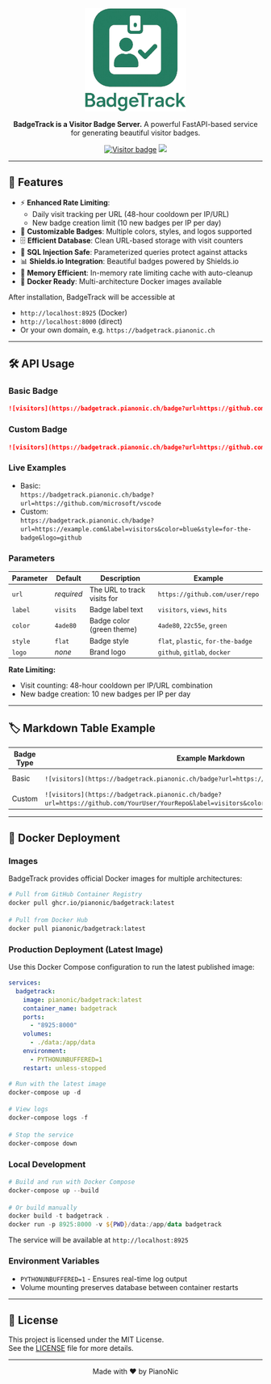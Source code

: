 <p align="center">
  <img src="assets/logo.png" width="200" alt="BadgeTrack Logo" />
</p>
<p align="center">
  <strong>BadgeTrack is a Visitor Badge Server.</strong>
  A powerful FastAPI-based service for generating beautiful visitor badges.
</p>
<p align="center">
  <a href="https://github.com/PianoNic/BadgeTrack"><img src="https://badgetrack.pianonic.ch/badge?url=https://github.com/PianoNic/BadgeTrack&label=visitors&color=237e61&style=flat&logo=github" alt="Visitor badge"/></a>
  <a href="#-installation"><img src="https://img.shields.io/badge/Self--Host-Instructions-237e61.svg" /></a>
</p>

---

## 🚀 Features

- ⚡ **Enhanced Rate Limiting**:  
  - Daily visit tracking per URL (48-hour cooldown per IP/URL)  
  - New badge creation limit (10 new badges per IP per day)
- 🎨 **Customizable Badges**: Multiple colors, styles, and logos supported
- 🗄️ **Efficient Database**: Clean URL-based storage with visit counters
- 🔐 **SQL Injection Safe**: Parameterized queries protect against attacks
- 📊 **Shields.io Integration**: Beautiful badges powered by Shields.io
- 💾 **Memory Efficient**: In-memory rate limiting cache with auto-cleanup
- 🐳 **Docker Ready**: Multi-architecture Docker images available

After installation, BadgeTrack will be accessible at  
- `http://localhost:8925` (Docker)  
- `http://localhost:8000` (direct)  
- Or your own domain, e.g. `https://badgetrack.pianonic.ch`

---

## 🛠️ API Usage

### Basic Badge

```markdown
![visitors](https://badgetrack.pianonic.ch/badge?url=https://github.com/YourUser/YourRepo)
```

### Custom Badge

```markdown
![visitors](https://badgetrack.pianonic.ch/badge?url=https://github.com/YourUser/YourRepo&label=visitors&color=4ade80&style=flat&logo=github)
```

### Live Examples

- Basic:  
  `https://badgetrack.pianonic.ch/badge?url=https://github.com/microsoft/vscode`
- Custom:  
  `https://badgetrack.pianonic.ch/badge?url=https://example.com&label=visitors&color=blue&style=for-the-badge&logo=github`

### Parameters

| Parameter | Default   | Description                        | Example                                 |
|-----------|-----------|------------------------------------|-----------------------------------------|
| `url`     | *required*| The URL to track visits for        | `https://github.com/user/repo`          |
| `label`   | `visits`  | Badge label text                   | `visitors`, `views`, `hits`             |
| `color`   | `4ade80`  | Badge color (green theme)          | `4ade80`, `22c55e`, `green`             |
| `style`   | `flat`    | Badge style                        | `flat`, `plastic`, `for-the-badge`      |
| `logo`    | *none*    | Brand logo                         | `github`, `gitlab`, `docker`            |

**Rate Limiting:**
- Visit counting: 48-hour cooldown per IP/URL combination
- New badge creation: 10 new badges per IP per day

---

## 🏷️ Markdown Table Example

| Badge Type | Example Markdown | Preview |
|------------|------------------|---------|
| Basic | `![visitors](https://badgetrack.pianonic.ch/badge?url=https://github.com/YourUser/YourRepo)` | ![visitors](https://badgetrack.pianonic.ch/badge?url=https://github.com/YourUser/YourRepo) |
| Custom | `![visitors](https://badgetrack.pianonic.ch/badge?url=https://github.com/YourUser/YourRepo&label=visitors&color=4ade80&style=flat&logo=github)` | ![visitors](https://badgetrack.pianonic.ch/badge?url=https://github.com/YourUser/YourRepo&label=visitors&color=4ade80&style=flat&logo=github) |

---

## 🐳 Docker Deployment

### Images

BadgeTrack provides official Docker images for multiple architectures:

```bash
# Pull from GitHub Container Registry
docker pull ghcr.io/pianonic/badgetrack:latest

# Pull from Docker Hub
docker pull pianonic/badgetrack:latest
```

### Production Deployment (Latest Image)

Use this Docker Compose configuration to run the latest published image:

```yaml
services:
  badgetrack:
    image: pianonic/badgetrack:latest
    container_name: badgetrack
    ports:
      - "8925:8000"
    volumes:
      - ./data:/app/data
    environment:
      - PYTHONUNBUFFERED=1
    restart: unless-stopped
```

```powershell
# Run with the latest image
docker-compose up -d

# View logs
docker-compose logs -f

# Stop the service
docker-compose down
```

### Local Development

```powershell
# Build and run with Docker Compose
docker-compose up --build

# Or build manually
docker build -t badgetrack .
docker run -p 8925:8000 -v ${PWD}/data:/app/data badgetrack
```

The service will be available at `http://localhost:8925`

### Environment Variables

- `PYTHONUNBUFFERED=1` - Ensures real-time log output
- Volume mounting preserves database between container restarts

---

## 📜 License

This project is licensed under the MIT License.  
See the [LICENSE](LICENSE) file for more details.

---

<p align="center">Made with ❤️ by PianoNic</p>

